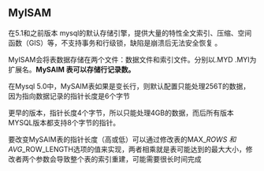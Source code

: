 ## MyISAM

在5.1和之前版本 mysql的默认存储引擎，提供大量的特性全文索引、压缩、空间函数（GIS）等，不支持事务和行级锁，缺陷是崩溃后无法安全恢复 。

MyISAM会将表数据存储在两个文件：数据文件和索引文件。分别以.MYD .MYI为扩展名。**MySAIM 表可以存储行记录数。**

在Mysql 5.0中，MySAIM表如果是变长行，则默认配置只能处理256T的数据，因为指向数据记录的指针长度是6个字节

更早的版本，指针长度4个字节，所以只能处理4GB的数据，而后所有版本MYSQL版本都支持8个字节的指针。

要改变MySAIM表的指针长度（高或低）可以通过修改表的MAX\__ROWS 和AVG_\_ROW\_LENGTH选项的值来实现，两者相乘就是表可能达到的最大大小，修改者两个参数会导致整个表的索引重建，可能需要很长时间完成

